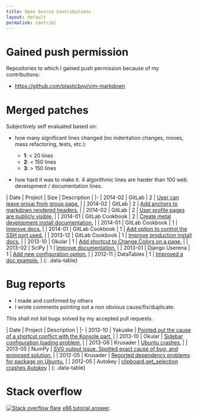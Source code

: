 ```yaml
---
title: Open Source Contributions
layout: default
permalink: contrib/
---
```


<ul data-toc></ul>

# Gained push permission

Repositories to which I gained push permission because of my contributions:

- <https://github.com/plasticboy/vim-markdown>

# Merged patches

Subjectively self evaluated based on:

- how many significant lines changed (no indentation changes, moves, mass refactoring, tests, etc.):

    - **1**: < 20  lines
    - **2**: < 150 lines
    - **3**: > 150 lines

- how hard it was to make it. 4 algorithmic lines are harder than 100 web development / documentation lines.

| Date | Project | Size | Description |
|-
| 2014-02 | GitLab | 2 | [User can leave group from group page.](https://github.com/gitlabhq/gitlabhq/pull/6274) |
| 2014-02 | GitLab | 2 | [Add anchors to markdown rendered headers.](https://github.com/gitlabhq/gitlabhq/pull/6219) |
| 2014-02 | GitLab | 2 | [User profile pages are publicly visible.](https://github.com/gitlabhq/gitlabhq/pull/6177) |
| 2014-01 | GitLab Cookbook | 2 | [Create metal development install documentation.](https://gitlab.com/gitlab-org/cookbook-gitlab/merge_requests/29) |
| 2014-01 | GitLab Cookbook | 1 | [Improve docs.](https://gitlab.com/gitlab-org/cookbook-gitlab/merge_requests/30) |
| 2014-01 | GitLab Cookbook | 1 | [Add option to control the SSH port used.](https://gitlab.com/gitlab-org/cookbook-gitlab/merge_requests/23) |
| 2013-12 | GitLab Cookbook | 1 | [Improve production install docs.](https://gitlab.com/gitlab-org/cookbook-gitlab/merge_requests/11) |
| 2013-10 | Okular | 1 | [Add shortcut to Change Colors on a page.](https://git.reviewboard.kde.org/r/113434/) |
| 2013-02 | SciPy | 1 | [Improve documentation.](https://github.com/scipy/scipy/pull/365) |
| 2013-01 | Django Userena | 1 | [Add new configuration option.](https://github.com/bread-and-pepper/django-userena/commit/6a0bc1575a1816a130644efde411fbed131720be) |
| 2012-11 | DataTables | 1 | [Improved a doc example.](https://github.com/DataTables/DataTables/commits?author=cirosantilli) |
{: .data-table}

# Bug reports

- I made and confirmed by others
- I wrote comments pointing out a non obvious cause/fix/duplicate.

This shall not list bugs solved by my accepted pull requests.

| Date | Project | Description |
|-
| 2013-10 | Yakuake | [Pointed out the cause of a shortcut conflict with the Konsole part.](https://bugs.kde.org/show_bug.cgi?id=319172#c2) |
| 2013-10 | Okular | [Sidebar configuration loading problem.](https://bugs.kde.org/show_bug.cgi?id=327641) |
| 2013-06 | Krusader | [Ubuntu crashes.](https://bugs.launchpad.net/ubuntu/+source/krusader/+bug/1197679) |
| 2013-05 | NumPy | [SVG output issue. Spotted exact cause of bug, and proposed solution.](https://github.com/matplotlib/matplotlib/pull/1967) |
| 2012-05 | Krusader | [Reported dependency problems for package on Ubuntu.](https://bugs.launchpad.net/ubuntu/+source/krusader/+bug/999695) |
| 2012-05 | Autokey | [clipboard.get_selection crashes Autokey](http://code.google.com/p/autokey/issues/detail?id=197) |
{: .data-table}

# Stack overflow

[![Stack overflow flare](http://stackoverflow.com/users/flair/895245.png?theme=dark)](http://stackoverflow.com/users/895245/cirosantilli) [x86 tutorial answer](/x86-paging).
